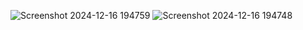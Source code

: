 ![Screenshot 2024-12-16 194759](https://github.com/user-attachments/assets/95c42394-e552-4a55-8678-494271a4b3e9)
![Screenshot 2024-12-16 194748](https://github.com/user-attachments/assets/90ed5e35-3021-41b3-82c5-20a0f26698f0)
